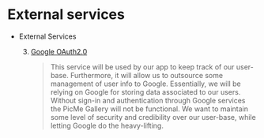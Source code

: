 # External services

* External Services
    
    3. [Google OAuth2.0](https://developers.google.com/assistant/identity/google-sign-in-oauth)
        > This service will be used by our app to keep track of our user-base. Furthermore, it will allow us to outsource some management of user info to Google.
        Essentially, we will be relying on Google for storing data associated to our users. 
        Without sign-in and authentication through Google services the PicMe Gallery will not be functional. We want to maintain some level of security and credibility over our user-base, while letting Google do the heavy-lifting.
